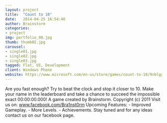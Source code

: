 ```yaml
---
layout: project
title:  "Count to 10"
date:   2014-04-25 16:54:46
author: Brainstorm
categories:
- project
img: portfolio_08.jpg
thumb: thumb02.jpg
carousel:
- single01.jpg
- single02.jpg
- single03.jpg
tagged: Flat, UI, Development
client: Windows Phone
website: https://www.microsoft.com/en-us/store/games/count-to-10/9nblggh0gx33
---
```

Are you fast enough? Try to beat the clock and stop it closer to 10. Make your name in the leaderboard and take a chance to succeed the impossible exact 00:00:00.000!  A game created by Brainstorm. Copyright (c) 2011 Visit us on: www.facebook.com/Bra1nst0rm  Upcoming Features: - Improved Gameplay. - More Levels. - Achievements. Stay tuned and for any ideas contact us on our facebook page.
